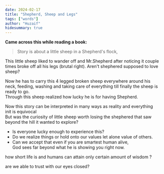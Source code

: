 ```yaml
---
date: 2024-02-17
title: "Shepherd, Sheep and Legs"
tags: ["words"]
author: "Huzaif"
hidesummary: true
---
```

**Came across this while reading a book:** 
>Story is about  a little sheep in a Shepherd's flock, 
>
This little sheep liked to wander off and Mr.Shepherd after noticing it couple times broke off all his legs (brutal right). Aren't shephered supposed to love sheep? 

Now he has to carry this 4 legged broken sheep everywhere around his neck, feeding, washing and taking care of everything till finally the sheep is ready to go. \
Through this sheep realized how lucky he is for having Shepherd. 

Now this story can be interpreted in many ways as reality and everything init is equivocal \
But was the curiosity of little sheep worth losing the shephered that saw beyond the hill it wanted to explore? 
- Is everyone lucky enough to experience this?
- Do we realize things or hold onto our values let alone value of others.
- Can we accept that even if you are smartest human alive, \
God sees far beyond what he is showing you right now.


how short life is and humans can attain only certain amount of wisdom ?

are we able to trust with our eyes closed?

